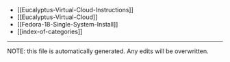 * [[Eucalyptus-Virtual-Cloud-Instructions]]
* [[Eucalyptus-Virtual-Cloud]]
* [[Fedora-18-Single-System-Install]]
* [[index-of-categories]]

*****
NOTE: this file is automatically generated. Any edits will be overwritten.
